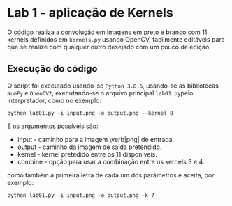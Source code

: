 # Lab 1 - aplicação de Kernels
O código realiza a convolução em imagens em preto e branco com 11 kernels definidos em `kernels.py` usando OpenCV, facilmente editáveis para que se realize com qualquer outro desejado com um pouco de edição.

## Execução do código
O script foi executado usando-se `Python 3.8.5`, usando-se as bibliotecas `NumPy` e `OpenCV2`, executando-se o arquivo principal `lab01.py`pelo interpretador, como no exemplo:

`python lab01.py -i input.png -o output.png --kernel 8`

E os argumentos possíveis são:

- input - caminho para a imagem \verb|png| de entrada.
- output - caminho da imagem de saída pretendido.
- kernel - kernel pretedido entre os 11 disponíveis.
- combine - opção para usar a combinação entre os kernels 3 e 4.

como também a primeira letra de cada um dos parâmetros é aceita, por exemplo:

`python lab01.py -i input.png -o output.png -k 7`
